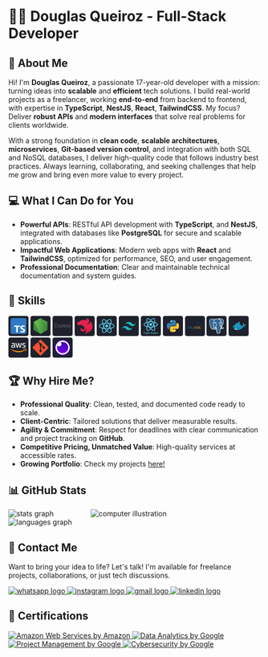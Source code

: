 # 🧑‍💻 Douglas Queiroz - Full-Stack Developer

## 🚀 About Me

Hi! I'm **Douglas Queiroz**, a passionate 17-year-old developer with a mission: turning ideas into **scalable** and **efficient** tech solutions. I build real-world projects as a freelancer, working **end-to-end** from backend to frontend, with expertise in **TypeScript**, **NestJS**, **React**, **TailwindCSS**. My focus? Deliver **robust APIs** and **modern interfaces** that solve real problems for clients worldwide.

With a strong foundation in **clean code**, **scalable architectures**, **microservices**, **Git-based version control**, and integration with both SQL and NoSQL databases, I deliver high-quality code that follows industry best practices. Always learning, collaborating, and seeking challenges that help me grow and bring even more value to every project.

## 💻 What I Can Do for You

- **Powerful APIs**: RESTful API development with **TypeScript**, and **NestJS**, integrated with databases like **PostgreSQL** for secure and scalable applications.
- **Impactful Web Applications**: Modern web apps with **React** and **TailwindCSS**, optimized for performance, SEO, and user engagement.
- **Professional Documentation**: Clear and maintainable technical documentation and system guides.

## 🌟 Skills

<code><img height="40px" width="40px" src="https://github.com/gui-bus/TechIcons/blob/main/Dark/Typescript.svg" alt="Typescript"/></code>
<code><img height="40px" width="40px" src="https://github.com/gui-bus/TechIcons/blob/main/Dark/NodeJS.svg" alt="Nodejs"/></code>
<code><img height="40px" width="40px" src="https://github.com/gui-bus/TechIcons/blob/main/Dark/ExpressJS.svg" alt="Express"/></code>
<code><img height="40px" width="40px" src="https://github.com/gui-bus/TechIcons/blob/main/Dark/NestJS.svg" alt="NestJS"/></code>
<code><img height="40px" width="40px" src="https://github.com/gui-bus/TechIcons/blob/main/Dark/React.svg" alt="React"/></code>
<code><img height="40px" width="40px" src="https://github.com/gui-bus/TechIcons/blob/main/Dark/TailwindCSS.svg" alt="TailwindCSS"/></code>
<code><img height="40px" width="40px" src="https://github.com/gui-bus/TechIcons/blob/main/Dark/React Native.svg" alt="React Native"/></code>
<code><img height="40px" width="40px" src="https://github.com/gui-bus/TechIcons/blob/main/Dark/Python.svg" alt="Python"/></code>
<code><img height="40px" width="40px" src="https://github.com/gui-bus/TechIcons/blob/main/Dark/MySQL.svg" alt="MySQL"/></code>
<code><img height="40px" width="40px" src="https://github.com/gui-bus/TechIcons/blob/main/Dark/Postgresql.svg" alt="PostgreSQL"/></code>
<code><img height="40px" width="40px" src="https://github.com/gui-bus/TechIcons/blob/main/Dark/Docker.svg" alt="Docker"/></code>
<code><img height="40px" width="40px" src="https://github.com/gui-bus/TechIcons/blob/main/Dark/AWS.svg" alt="AWS"/></code>
<code><img height="40px" width="40px" src="https://github.com/gui-bus/TechIcons/blob/main/Dark/GIT.svg" alt="Git"/></code>
<code><img height="40px" width="40px" src="https://github.com/gui-bus/TechIcons/blob/main/Dark/Insomnia.svg" alt="Insomnia"/></code>
<br>

## 🏆 Why Hire Me?

- **Professional Quality**: Clean, tested, and documented code ready to scale.
- **Client-Centric**: Tailored solutions that deliver measurable results.
- **Agility & Commitment**: Respect for deadlines with clear communication and project tracking on **GitHub**.
- **Competitive Pricing, Unmatched Value**: High-quality services at accessible rates.
- **Growing Portfolio**: Check my projects [here!](https://github.com/dev-queiroz?tab=repositories)

## 📊 GitHub Stats
<img src="https://raw.githubusercontent.com/MicaelliMedeiros/micaellimedeiros/master/image/computer-illustration.png" alt="computer illustration" min-width="400px" max-width="340px" width="340px" align="right">

<div align="left">
  <img src="https://github-readme-stats.vercel.app/api?username=dev-queiroz&locale=en&theme=dracula&show_icons=true" height="245px" width="470px" alt="stats graph"  />
</div>
<div align="left">
  <img src="https://github-readme-stats.vercel.app/api/top-langs?username=dev-queiroz&locale=en&hide_title=false&layout=compact&card_width=400&langs_count=6&theme=dracula&hide_border=false" height="245px" width="470px" alt="languages graph"  />
</div>

## 📢 Contact Me

Want to bring your idea to life? Let's talk! I'm available for freelance projects, collaborations, or just tech discussions.

<div align="left">
  <a href="https://criarmeulink.com.br/u/1722606503">
    <img src="https://img.shields.io/badge/WhatsApp-25D366?style=for-the-badge&logo=whatsapp&logoColor=white" height="50px" alt="whatsapp logo"  />
  </a>
  <a href="https://www.instagram.com/douglaxx_19">
    <img src="https://img.shields.io/badge/Instagram-E4405F?style=for-the-badge&logo=instagram&logoColor=white" height="50px" alt="instagram logo"  />
  </a>
  <a href="https://criarmeulink.com.br/u/1721585632">
    <img src="https://img.shields.io/badge/Gmail-D14836?style=for-the-badge&logo=gmail&logoColor=white" height="50px" alt="gmail logo"  />
  </a>
  <a href="https://www.linkedin.com/comm/mynetwork/discovery-see-all?usecase=PEOPLE_FOLLOWS&followMember=douglas-queiroz-saas">
    <img src="https://img.shields.io/badge/LinkedIn-0077B5?style=for-the-badge&logo=linkedin&logoColor=white" height="50px" alt="linkedin logo"  />
  </a>
</div>

## 🏅 Certifications

<a href="https://www.credly.com/badges/4fe4f9db-f222-4f92-9c3f-49930e527234/public_url">
  <img src="https://images.credly.com/size/340x340/images/e3541a0c-dd4a-4820-8052-5001006efc85/blob" height="140" width="146" alt="Amazon Web Services by Amazon">
</a>
<a href="https://www.credly.com/badges/694b70b0-edf0-4bb3-af3c-9dac9d7a0677/public_url">
  <img src="https://images.credly.com/size/340x340/images/88c25fa4-9007-42cc-b9c5-16441a878507/GCC_badge_DA_1000x1000.png" height="140" width="146" alt="Data Analytics by Google">
</a>
<a href="https://www.credly.com/badges/af7a2ac2-5323-4c96-a6e7-0b9b661ebd45/public_url">
  <img src="https://images.credly.com/size/340x340/images/a34119f2-402f-4443-8555-ccfe2520f1df/GCC_badge_PGM_1000x1000.png" height="140" width="146" alt="Project Management by Google">
</a>
<a href="https://www.credly.com/badges/5205bfe2-cfcc-4b23-b866-479e5296973c/public_url">
  <img src="https://images.credly.com/size/340x340/images/0bf0f2da-a699-4c82-82e2-56dcf1f2e1c7/image.png" height="146" width="160" alt="Cybersecurity by Google">
</a>

